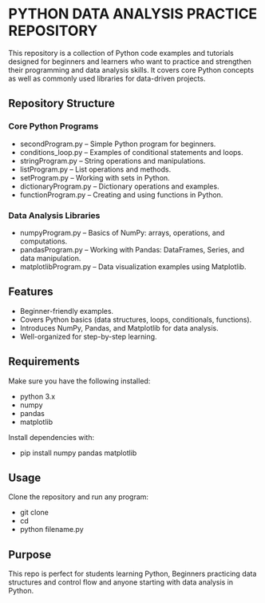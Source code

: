 # PYTHON DATA ANALYSIS PRACTICE REPOSITORY

This repository is a collection of Python code examples and tutorials designed for beginners and learners who want to practice and strengthen their programming and data analysis skills. It covers core Python concepts as well as commonly used libraries for data-driven projects.

## Repository Structure
### Core Python Programs

- secondProgram.py – Simple Python program for beginners.
- conditions_loop.py – Examples of conditional statements and loops.
- stringProgram.py – String operations and manipulations.
- listProgram.py – List operations and methods.
- setProgram.py – Working with sets in Python.
- dictionaryProgram.py – Dictionary operations and examples.
- functionProgram.py – Creating and using functions in Python.

### Data Analysis Libraries

- numpyProgram.py – Basics of NumPy: arrays, operations, and computations.
- pandasProgram.py – Working with Pandas: DataFrames, Series, and data manipulation.
- matplotlibProgram.py – Data visualization examples using Matplotlib.
 
## Features

- Beginner-friendly examples.
- Covers Python basics (data structures, loops, conditionals, functions).
- Introduces NumPy, Pandas, and Matplotlib for data analysis.
- Well-organized for step-by-step learning.

## Requirements

Make sure you have the following installed:

- python 3.x
- numpy
- pandas
- matplotlib


Install dependencies with:
- pip install numpy pandas matplotlib

## Usage

Clone the repository and run any program:
- git clone <your-repo-link>
- cd <repo-name>
- python filename.py

## Purpose

This repo is perfect for students learning Python, Beginners practicing data structures and control flow and anyone starting with data analysis in Python.
